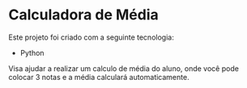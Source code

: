 # Calculadora de Média
Este projeto foi criado com a seguinte tecnologia:
- Python

Visa ajudar a realizar um calculo de média do aluno, onde você pode colocar 3 notas e a média calculará automaticamente.
